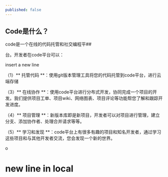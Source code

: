 ```yaml
---
published: false
---
```


## Code是什么？

code是一个在线的代码托管和社交编程平##

台。开发者在code平台可以：

insert a new line 


（1）** 托管代码 **：使用git版本管理工具将您的代码托管到code平台，进行云端存储





（3）** 在线协作 **：使用code平台进行分布式开发，协同完成一个项目的开发。我们提供项目工单、项目wiki、网络图表、项目评论等功能帮您了解和跟踪开发进度。


（4）** 项目管理 **：新版本库即是新项目，开发者可以对项目进行管理，建立分支、添加协作者、处理合并请求等等。

（5）** 学习和发现 **：code平台上有很多有趣的项目和知名开发者，通过学习这些项目和与其他开发者交流，您会发现一个新的世界。

o

# new line in local

